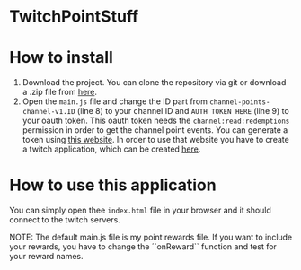 # TwitchPointStuff

# How to install
1. Download the project. You can clone the repository via git or download a .zip file from [here](https://github.com/derNiklaas/TwitchPointStuff/archive/master.zip).
2. Open the ``main.js`` file and change the ID part from ``channel-points-channel-v1.ID`` (line 8) to your channel ID and ``AUTH TOKEN HERE`` (line 9) to your oauth token. This oauth token needs the ``channel:read:redemptions`` permission in order to get the channel point events. You can generate a token using [this website](https://twitchapps.com/tokengen/#). In order to use that website you have to create a twitch application, which can be created [here](https://dev.twitch.tv/console/apps/create).

# How to use this application
You can simply open thee ``index.html`` file in your browser and it should connect to the twitch servers.

NOTE: The default main.js file is my point rewards file. If you want to include your rewards, you have to change the ´`onReward`` function and test for your reward names.
